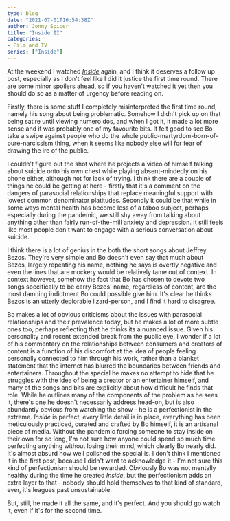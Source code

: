 ```yaml
---
type: blog
date: "2021-07-01T16:54:38Z"
author: Jonny Spicer
title: "Inside II"
categories:
- Film and TV
series: ["Inside"]
---
```

At the weekend I watched *[Inside](/blog/inside)* again, and I think it deserves a follow up post, especially as I don't feel like I did it justice the first
time round. There are some minor spoilers ahead, so if you haven't watched it yet then you should do so as a matter of urgency before reading on.

Firstly, there is some stuff I completely misinterpreted the first time round, namely his song about being problematic. Somehow I didn't pick up on that being
satire until viewing numero dos, and when I got it, it made a lot more sense and it was probably one of my favourite bits. It felt good to see Bo take a
swipe against people who do the whole public-martyrdom-born-of-pure-narcissism thing, when it seems like nobody else will for fear of drawing the ire of
the public.

I couldn't figure out the shot where he projects a video of himself talking about suicide onto his own chest while playing absent-mindedly on
his phone either, although not for lack of trying. I think there are a couple of things he could be getting at here - firstly that it's a comment on the
dangers of parasocial relationships that replace meaningful support with lowest common denominator platitudes. Secondly it could be that while in some ways
mental health has become less of a taboo subject, perhaps especially during the pandemic, we still shy away from talking about anything other than fairly
run-of-the-mill anxiety and depression. It still feels like most people don't want to engage with a serious conversation about suicide.

I think there is a lot of genius in the both the short songs about Jeffrey Bezos. They're very simple and Bo doesn't even say that much about Bezos, largely
repeating his name, nothing he says is overtly negative and even the lines that are mockery would be relatively tame out of context. In context however,
somehow the fact that Bo has chosen to devote two songs specifically to be carry Bezos' name, regardless of content, are the most damning indictment Bo
could possible give him. It's clear he thinks Bezos is an utterly deplorable lizard-person, and I find it hard to disagree.

Bo makes a lot of obvious criticisms about the issues with parasocial relationships and their prevalence today, but he makes a lot of more subtle ones too,
perhaps reflecting that he thinks its a nuanced issue. Given his personality and recent extended break from the public eye, I wonder if a lot of his
commentary on the relationships between consumers and creators of content is a function of his discomfort at the idea of people feeling personally connected
to him through his work, rather than a blanket statement that the internet has blurred the boundaries between friends and entertainers. Throughout the special
he makes no attempt to hide that he struggles with the idea of being a creator or an entertainer himself, and many of the songs and bits are explicitly about
how difficult he finds that role. While he outlines many of the components of the problem as he sees it, there's one he doesn't necessarily address head-on,
but is also abundantly obvious from watching the show - he is a perfectionist in the extreme. *Inside* is perfect, every little detail is in place, everything
has been meticulously practiced, curated and crafted by Bo himself, it is an artisanal piece of media. Without the pandemic forcing someone to stay inside
on their own for so long, I'm not sure how anyone could spend so much time perfecting anything without losing their mind, which clearly Bo nearly did. It's
almost absurd how well polished the special is. I don't think I mentioned it in the first post, because I didn't want to acknowledge it - I'm not sure this
kind of perfectionism should be rewarded. Obviously Bo was not mentally healthy during the time he created *Inside*, but the perfectionism adds an extra
layer to that - nobody should hold themselves to that kind of standard, ever, it's leagues past unsustainable.

But, still, he made it all the same, and it's perfect. And you should go watch it, even if it's for the second time.
